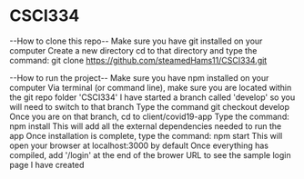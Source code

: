 # CSCI334

--How to clone this repo-- 
Make sure you have git installed on your computer 
Create a new directory 
cd to that directory and type the command: git clone https://github.com/steamedHams11/CSCI334.git 
 
--How to run the project-- 
Make sure you have npm installed on your computer 
Via terminal (or command line), make sure you are located within the git repo folder 'CSCI334' 
I have started a branch called 'develop' so you will need to switch to that branch 
Type the command git checkout develop 
Once you are on that branch, cd to client/covid19-app 
Type the command: npm install 
This will add all the external dependencies needed to run the app 
Once installation is complete, type the command: npm start 
This will open your browser at localhost:3000 by default 
Once everything has compiled, add '/login' at the end of the brower URL to see the sample login page I have created 
